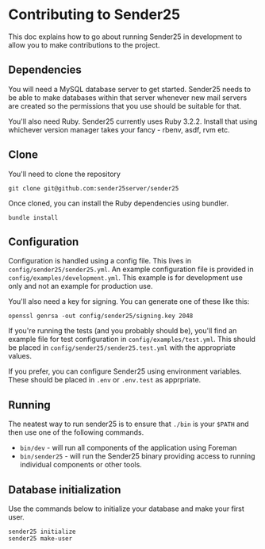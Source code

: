 # Contributing to Sender25

This doc explains how to go about running Sender25 in development to allow you to make contributions to the project.

## Dependencies

You will need a MySQL database server to get started. Sender25 needs to be able to make databases within that server whenever new mail servers are created so the permissions that you use should be suitable for that.

You'll also need Ruby. Sender25 currently uses Ruby 3.2.2. Install that using whichever version manager takes your fancy - rbenv, asdf, rvm etc.

## Clone

You'll need to clone the repository

```
git clone git@github.com:sender25server/sender25
```

Once cloned, you can install the Ruby dependencies using bundler.

```
bundle install
```

## Configuration

Configuration is handled using a config file. This lives in `config/sender25/sender25.yml`. An example configuration file is provided in `config/examples/development.yml`. This example is for development use only and not an example for production use.

You'll also need a key for signing. You can generate one of these like this:

```
openssl genrsa -out config/sender25/signing.key 2048
```

If you're running the tests (and you probably should be), you'll find an example file for test configuration in `config/examples/test.yml`. This should be placed in `config/sender25/sender25.test.yml` with the appropriate values.

If you prefer, you can configure Sender25 using environment variables. These should be placed in `.env` or `.env.test` as apprpriate.

## Running

The neatest way to run sender25 is to ensure that `./bin` is your `$PATH` and then use one of the following commands.

* `bin/dev` - will run all components of the application using Foreman
* `bin/sender25` - will run the Sender25 binary providing access to running individual components or other tools.

## Database initialization

Use the commands below to initialize your database and make your first user.

```
sender25 initialize
sender25 make-user
```
